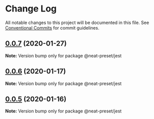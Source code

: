 # Change Log

All notable changes to this project will be documented in this file.
See [Conventional Commits](https://conventionalcommits.org) for commit guidelines.

## [0.0.7](https://github.com/igl/neat-preset/compare/@neat-preset/jest@0.0.6...@neat-preset/jest@0.0.7) (2020-01-27)

**Note:** Version bump only for package @neat-preset/jest





## [0.0.6](https://github.com/igl/neat-preset/compare/@neat-preset/jest@0.0.5...@neat-preset/jest@0.0.6) (2020-01-17)

**Note:** Version bump only for package @neat-preset/jest





## [0.0.5](https://github.com/igl/neat-preset/compare/@neat-preset/jest@0.0.4...@neat-preset/jest@0.0.5) (2020-01-16)

**Note:** Version bump only for package @neat-preset/jest
